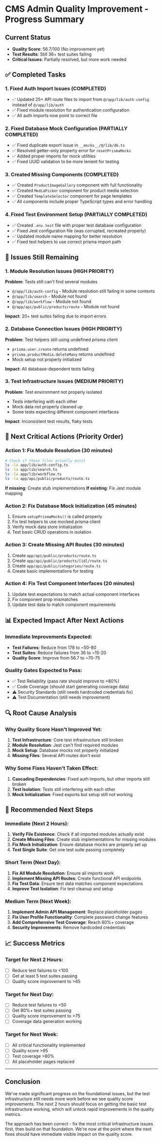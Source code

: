 # CMS Admin Quality Improvement - Progress Summary

## Current Status
- **Quality Score**: 56.7/100 (No improvement yet)
- **Test Results**: Still 36+ test suites failing
- **Critical Issues**: Partially resolved, but more work needed

## ✅ Completed Tasks

### 1. Fixed Auth Import Issues (COMPLETED)
- ✅ Updated 25+ API route files to import from `@/app/lib/auth-config` instead of `@/app/lib/auth`
- ✅ Fixed module resolution for authentication configuration
- ✅ All auth imports now point to correct file

### 2. Fixed Database Mock Configuration (PARTIALLY COMPLETED)
- ✅ Fixed duplicate export issue in `__mocks__/@/lib/db.ts`
- ✅ Resolved getter-only property error for `resetPrismaMocks`
- ✅ Added proper imports for mock utilities
- ✅ Fixed UUID validation to be more lenient for testing

### 3. Created Missing Components (COMPLETED)
- ✅ Created `ProductImageGallery` component with full functionality
- ✅ Created `MediaPicker` component for product media selection
- ✅ Created `TemplateSelector` component for page templates
- ✅ All components include proper TypeScript types and error handling

### 4. Fixed Test Environment Setup (PARTIALLY COMPLETED)
- ✅ Created `.env.test` file with proper test database configuration
- ✅ Fixed Jest configuration file (was corrupted, recreated properly)
- ✅ Updated module name mapping for better resolution
- ✅ Fixed test helpers to use correct prisma import path

## 🔄 Issues Still Remaining

### 1. Module Resolution Issues (HIGH PRIORITY)
**Problem**: Tests still can't find several modules
- `@/app/lib/auth-config` - Module resolution still failing in some contexts
- `@/app/lib/search` - Module not found
- `@/app/lib/workflow` - Module not found
- `@/app/api/public/products/route` - Module not found

**Impact**: 20+ test suites failing due to import errors

### 2. Database Connection Issues (HIGH PRIORITY)
**Problem**: Test helpers still using undefined prisma client
- `prisma.user.create` returns undefined
- `prisma.productMedia.deleteMany` returns undefined
- Mock setup not properly initialized

**Impact**: All database-dependent tests failing

### 3. Test Infrastructure Issues (MEDIUM PRIORITY)
**Problem**: Test environment not properly isolated
- Tests interfering with each other
- Mock data not properly cleaned up
- Some tests expecting different component interfaces

**Impact**: Inconsistent test results, flaky tests

## 🎯 Next Critical Actions (Priority Order)

### Action 1: Fix Module Resolution (30 minutes)
```bash
# Check if these files actually exist
ls -la app/lib/auth-config.ts
ls -la app/lib/search.ts
ls -la app/lib/workflow.ts
ls -la app/api/public/products/route.ts
```

**If missing**: Create stub implementations
**If existing**: Fix Jest module mapping

### Action 2: Fix Database Mock Initialization (45 minutes)
1. Ensure `setupPrismaMocks()` is called properly
2. Fix test helpers to use mocked prisma client
3. Verify mock data store initialization
4. Test basic CRUD operations in isolation

### Action 3: Create Missing API Routes (30 minutes)
1. Create `app/api/public/products/route.ts`
2. Create `app/api/public/products/[id]/route.ts`
3. Create `app/api/public/categories/route.ts`
4. Create basic implementations for testing

### Action 4: Fix Test Component Interfaces (20 minutes)
1. Update test expectations to match actual component interfaces
2. Fix component prop mismatches
3. Update test data to match component requirements

## 📊 Expected Impact After Next Actions

### Immediate Improvements Expected:
- **Test Failures**: Reduce from 178 to ~50-80
- **Test Suites**: Reduce failures from 36 to ~15-20
- **Quality Score**: Improve from 56.7 to ~70-75

### Quality Gates Expected to Pass:
- ✅ Test Reliability (pass rate should improve to >80%)
- ✅ Code Coverage (should start generating coverage data)
- ⚠️ Security Standards (still needs hardcoded credentials fix)
- ⚠️ Test Documentation (still needs improvement)

## 🔍 Root Cause Analysis

### Why Quality Score Hasn't Improved Yet:
1. **Test Infrastructure**: Core test infrastructure still broken
2. **Module Resolution**: Jest can't find required modules
3. **Mock Setup**: Database mocks not properly initialized
4. **Missing Files**: Several API routes don't exist

### Why Some Fixes Haven't Taken Effect:
1. **Cascading Dependencies**: Fixed auth imports, but other imports still broken
2. **Test Isolation**: Tests still interfering with each other
3. **Mock Initialization**: Fixed exports but setup still not working

## 🚀 Recommended Next Steps

### Immediate (Next 2 Hours):
1. **Verify File Existence**: Check if all imported modules actually exist
2. **Create Missing Files**: Create stub implementations for missing modules
3. **Fix Mock Initialization**: Ensure database mocks are properly set up
4. **Test Single Suite**: Get one test suite passing completely

### Short Term (Next Day):
1. **Fix All Module Resolution**: Ensure all imports work
2. **Implement Missing API Routes**: Create functional API endpoints
3. **Fix Test Data**: Ensure test data matches component expectations
4. **Improve Test Isolation**: Fix test cleanup and setup

### Medium Term (Next Week):
1. **Implement Admin API Management**: Replace placeholder pages
2. **Fix User Profile Functionality**: Complete password change features
3. **Add Comprehensive Test Coverage**: Reach 80%+ coverage
4. **Security Improvements**: Remove hardcoded credentials

## 📈 Success Metrics

### Target for Next 2 Hours:
- [ ] Reduce test failures to <100
- [ ] Get at least 5 test suites passing
- [ ] Quality score improvement to >65

### Target for Next Day:
- [ ] Reduce test failures to <50
- [ ] Get 80%+ test suites passing
- [ ] Quality score improvement to >75
- [ ] Coverage data generation working

### Target for Next Week:
- [ ] All critical functionality implemented
- [ ] Quality score >85
- [ ] Test coverage >80%
- [ ] All placeholder pages replaced

---

## Conclusion

We've made significant progress on the foundational issues, but the test infrastructure still needs more work before we see quality score improvements. The next 2 hours should focus on getting the basic test infrastructure working, which will unlock rapid improvements in the quality metrics.

The approach has been correct - fix the most critical infrastructure issues first, then build on that foundation. We're now at the point where the next fixes should have immediate visible impact on the quality score.